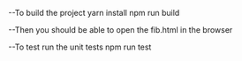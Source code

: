 --To build the project
yarn install
npm run build
 
--Then you should be able to open the fib.html in the browser
 
--To test run the unit tests
npm run test